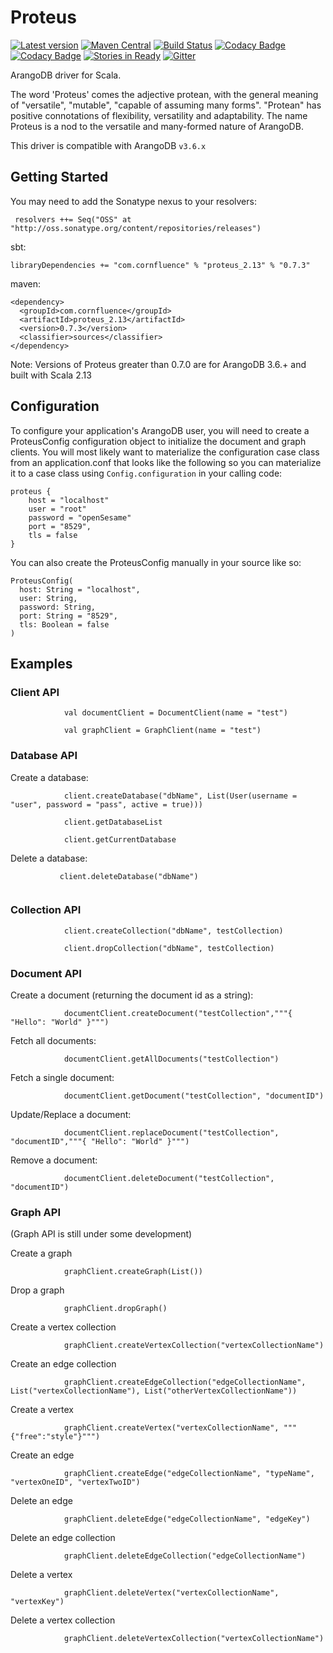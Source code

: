 # Proteus

[![Latest version](https://index.scala-lang.org/charlesahunt/proteus/proteus/latest.svg)](https://index.scala-lang.org/cornfluence/proteus)
[![Maven Central](https://maven-badges.herokuapp.com/maven-central/com.cornfluence/proteus_2.12/badge.svg)](https://maven-badges.herokuapp.com/maven-central/com.cornfluence/proteus_2.12)
[![Build Status](https://travis-ci.org/charlesahunt/proteus.svg?branch=master)](https://travis-ci.org/charlesahunt/proteus)
[![Codacy Badge](https://api.codacy.com/project/badge/Grade/be829fed3c134f8cbf14c60290651d63)](https://www.codacy.com/app/matthicks/proteus?utm_source=github.com&amp;utm_medium=referral&amp;utm_content=charlesahunt/proteus&amp;utm_campaign=Badge_Grade)
[![Codacy Badge](https://api.codacy.com/project/badge/Coverage/be829fed3c134f8cbf14c60290651d63)](https://www.codacy.com/app/matthicks/proteus?utm_source=github.com&utm_medium=referral&utm_content=cornfluence/proteus&utm_campaign=Badge_Coverage)
[![Stories in Ready](https://badge.waffle.io/cornfluence/proteus.png?label=ready&title=Ready)](https://waffle.io/charlesahunt/proteus)
[![Gitter](https://badges.gitter.im/Join%20Chat.svg)](https://gitter.im/cornfluence/proteus)

ArangoDB driver for Scala.

The word 'Proteus' comes the adjective protean, with the general meaning of "versatile", "mutable", "capable of assuming many forms". "Protean" has positive connotations of flexibility, versatility and adaptability. 
The name Proteus is a nod to the versatile and many-formed nature of ArangoDB.

This driver is compatible with ArangoDB `v3.6.x`

## Getting Started

You may need to add the Sonatype nexus to your resolvers:
``` 
 resolvers ++= Seq("OSS" at "http://oss.sonatype.org/content/repositories/releases")
```

sbt:
```
libraryDependencies += "com.cornfluence" % "proteus_2.13" % "0.7.3"
```

maven:
```
<dependency>
  <groupId>com.cornfluence</groupId>
  <artifactId>proteus_2.13</artifactId>
  <version>0.7.3</version>
  <classifier>sources</classifier>
</dependency>
```

Note: Versions of Proteus greater than 0.7.0 are for ArangoDB 3.6.+ and built with Scala 2.13


## Configuration

To configure your application's ArangoDB user, you will need to create a ProteusConfig configuration object to initialize
  the document and graph clients.  You will most likely want to materialize the configuration case class from an application.conf
  that looks like the following so you can materialize it to a case class using `Config.configuration` in your calling code:
```
proteus {
    host = "localhost"
    user = "root"
    password = "openSesame"
    port = "8529",
    tls = false
}
```

You can also create the ProteusConfig manually in your source like so:

```
ProteusConfig(
  host: String = "localhost",
  user: String,
  password: String,
  port: String = "8529",
  tls: Boolean = false
)
```

## Examples

### Client API
```
            val documentClient = DocumentClient(name = "test")
        
            val graphClient = GraphClient(name = "test")
```
### Database API

Create a database:
```
            client.createDatabase("dbName", List(User(username = "user", password = "pass", active = true)))
            
            client.getDatabaseList
            
            client.getCurrentDatabase
```           
Delete a database:
 ```           
            client.deleteDatabase("dbName")
            
```            
### Collection API
```
            client.createCollection("dbName", testCollection)
    
            client.dropCollection("dbName", testCollection)

```            
### Document API
                        
Create a document (returning the document id as a string):
```
            documentClient.createDocument("testCollection","""{ "Hello": "World" }""")
```           
Fetch all documents:
```
            documentClient.getAllDocuments("testCollection")
```         
Fetch a single document:
```
            documentClient.getDocument("testCollection", "documentID")
```
Update/Replace a document:
```            
            documentClient.replaceDocument("testCollection", "documentID","""{ "Hello": "World" }""")
```            
Remove a document:
```
            documentClient.deleteDocument("testCollection", "documentID")
```            
### Graph API

 (Graph API is still under some development)
 
Create a graph
```
            graphClient.createGraph(List())
``` 
Drop a graph
```
            graphClient.dropGraph()
``` 
Create a vertex collection
```
            graphClient.createVertexCollection("vertexCollectionName")
```
Create an edge collection
```
            graphClient.createEdgeCollection("edgeCollectionName", List("vertexCollectionName"), List("otherVertexCollectionName"))
```
Create a vertex
```
            graphClient.createVertex("vertexCollectionName", """{"free":"style"}""")
```
Create an edge
```
            graphClient.createEdge("edgeCollectionName", "typeName", "vertexOneID", "vertexTwoID")
```            
Delete an edge
```
            graphClient.deleteEdge("edgeCollectionName", "edgeKey")
```
Delete an edge collection
```
            graphClient.deleteEdgeCollection("edgeCollectionName")
```
Delete a vertex
```
            graphClient.deleteVertex("vertexCollectionName", "vertexKey")
```
Delete a vertex collection
```
            graphClient.deleteVertexCollection("vertexCollectionName")
```
